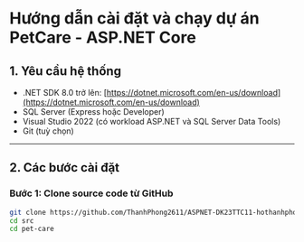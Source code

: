# Hướng dẫn cài đặt và chạy dự án PetCare - ASP.NET Core

## 1. Yêu cầu hệ thống

- .NET SDK 8.0 trở lên: [https://dotnet.microsoft.com/en-us/download](https://dotnet.microsoft.com/en-us/download)
- SQL Server (Express hoặc Developer)
- Visual Studio 2022 (có workload ASP.NET và SQL Server Data Tools)
- Git (tuỳ chọn)

---

## 2. Các bước cài đặt

### Bước 1: Clone source code từ GitHub
```bash
git clone https://github.com/ThanhPhong2611/ASPNET-DK23TTC11-hothanhphong-petcare.git
cd src
cd pet-care

